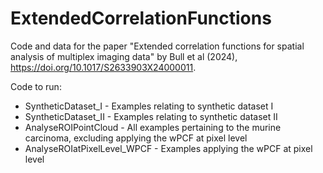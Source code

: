# ExtendedCorrelationFunctions

Code and data for the paper "Extended correlation functions for spatial analysis of multiplex imaging data" by Bull et al (2024), https://doi.org/10.1017/S2633903X24000011.

Code to run:
<ul>
  <li>SyntheticDataset_I - Examples relating to synthetic dataset I</li>
  <li>SyntheticDataset_II - Examples relating to synthetic dataset II</li>
  <li>AnalyseROIPointCloud - All examples pertaining to the murine carcinoma, excluding applying the wPCF at pixel level</li>
  <li>AnalyseROIatPixelLevel_WPCF - Examples applying the wPCF at pixel level</li>
</ul> 
